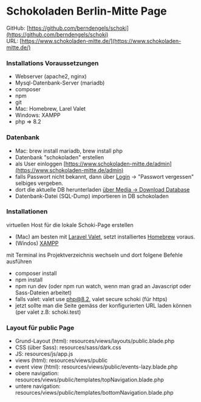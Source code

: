 # Schokoladen Berlin-Mitte Page
GitHub: [https://github.com/berndengels/schoki](https://github.com/berndengels/schoki)  
URL: [https://www.schokoladen-mitte.de/](https://www.schokoladen-mitte.de/)

### Installations Voraussetzungen
- Webserver (apache2, nginx)
- Mysql-Datenbank-Server (mariadb)
- composer
- npm
- git
- Mac: Homebrew, Larel Valet
- Windows: XAMPP
- php => 8.2

### Datenbank
- Mac: brew install mariadb, brew install php 
- Datenbank "schokoladen" erstellen
- als User einloggen [https://www.schokoladen-mitte.de/admin](https://www.schokoladen-mitte.de/admin)
- falls Passwort nicht bekannt, dann über [Login](https://www.schokoladen-mitte.de/login) -> "Passwort vergessen" selbiges vergeben.  
- dort die aktuelle DB herunterladen [über Media -> Download Database](https://www.schokoladen-mitte.de/admin/services/dumpdb)
- Datenbank-Datei (SQL-Dump) importieren in DB schokoladen

### Installationen
virtuellen Host für die lokale Schoki-Page erstellen 
- (Mac) am besten mit [Laravel Valet](https://laravel.com/docs/10.x/valet), setzt installiertes [Homebrew](https://brew.sh/de/) voraus.
- (Windos) [XAMPP](https://sourceforge.net/projects/xampp/files/XAMPP%20Windows/8.2.12/xampp-windows-x64-8.2.12-0-VS16-installer.exe/download)

mit Terminal ins Projektverzeichnis wechseln und dort folgene Befehle ausführen
- composer install
- npm install
- npm run dev (oder npm run watch, wenn man grad an Javascript oder Sass-Dateien arbeitet)
- falls valet: valet use php@8.2, valet secure schoki (für https)
- jetzt sollte man die Seite gemäss der konfigurierten URL laden können (per valet z.B: schoki.test)

### Layout für public Page
- Grund-Layout (html): resources/views/layouts/public.blade.php
- CSS (über Sass): resources/sass/dark.css
- JS: resources/js/app.js 
- views (html): resources/views/public
- event view (html): resources/views/public/events-lazy.blade.php
- obere navigation: resources/views/public/templates/topNavigation.blade.php
- untere navigation: resources/views/public/templates/bottomNavigation.blade.php
